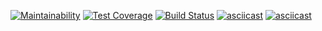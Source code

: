[![Maintainability](https://api.codeclimate.com/v1/badges/4083eb7d60bc28e90cab/maintainability)](https://codeclimate.com/github/maksim-do/frontend-project-lvl1/maintainability)
[![Test Coverage](https://api.codeclimate.com/v1/badges/4083eb7d60bc28e90cab/test_coverage)](https://codeclimate.com/github/maksim-do/frontend-project-lvl1/test_coverage)
[![Build Status](https://travis-ci.com/maksim-do/frontend-project-lvl1.svg?branch=master)](https://travis-ci.com/maksim-do/frontend-project-lvl1)
[![asciicast](https://asciinema.org/a/SxzxMnG7eTAEY9QElX9GsU6Dn.svg)](https://asciinema.org/a/SxzxMnG7eTAEY9QElX9GsU6Dn)
[![asciicast](https://asciinema.org/a/tx0mPlCq7kUav5fT3bsiGHKBY.svg)](https://asciinema.org/a/tx0mPlCq7kUav5fT3bsiGHKBY)